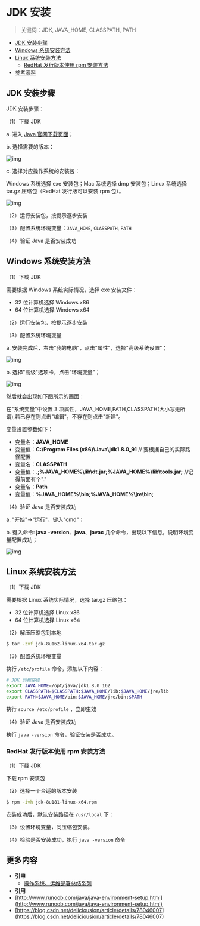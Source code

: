 # JDK 安装

> 关键词：JDK, JAVA\_HOME, CLASSPATH, PATH

* [JDK 安装步骤](jdk-install.md#jdk-安装步骤)
* [Windows 系统安装方法](jdk-install.md#windows-系统安装方法)
* [Linux 系统安装方法](jdk-install.md#linux-系统安装方法)
  * [RedHat 发行版本使用 rpm 安装方法](jdk-install.md#redhat-发行版本使用-rpm-安装方法)
* [参考资料](jdk-install.md#参考资料)

## JDK 安装步骤

JDK 安装步骤：

（1）下载 JDK

a. 进入 [Java 官网下载页面](https://www.oracle.com/technetwork/java/javase/downloads/index.html)；

b. 选择需要的版本：

![img](http://dunwu.test.upcdn.net/snap/20180920181010164121.png!zp)

c. 选择对应操作系统的安装包：

Windows 系统选择 exe 安装包；Mac 系统选择 dmp 安装包；Linux 系统选择 tar.gz 压缩包（RedHat 发行版可以安装 rpm 包）。

![img](http://dunwu.test.upcdn.net/snap/20180920181010164308.png!zp)

（2）运行安装包，按提示逐步安装

（3）配置系统环境变量：`JAVA_HOME`, `CLASSPATH`, `PATH`

（4）验证 Java 是否安装成功

## Windows 系统安装方法

（1）下载 JDK

需要根据 Windows 系统实际情况，选择 exe 安装文件：

* 32 位计算机选择 Windows x86
* 64 位计算机选择 Windows x64

（2）运行安装包，按提示逐步安装

（3）配置系统环境变量

a. 安装完成后，右击"我的电脑"，点击"属性"，选择"高级系统设置"；

![img](https://www.runoob.com/wp-content/uploads/2013/12/win-java1.png)

b. 选择"高级"选项卡，点击"环境变量"；

![img](https://www.runoob.com/wp-content/uploads/2013/12/java-win2.png)

然后就会出现如下图所示的画面：

在"系统变量"中设置 3 项属性，JAVA\_HOME,PATH,CLASSPATH\(大小写无所谓\),若已存在则点击"编辑"，不存在则点击"新建"。

变量设置参数如下：

* 变量名：**JAVA\_HOME**
* 变量值：**C:\Program Files \(x86\)\Java\jdk1.8.0\_91** // 要根据自己的实际路径配置
* 变量名：**CLASSPATH**
* 变量值：**.;%JAVA\_HOME%\lib\dt.jar;%JAVA\_HOME%\lib\tools.jar;** //记得前面有个"."
* 变量名：**Path**
* 变量值：**%JAVA\_HOME%\bin;%JAVA\_HOME%\jre\bin;**

（4）验证 Java 是否安装成功

a. "开始"-&gt;"运行"，键入"cmd"；

b. 键入命令: **java -version**、**java**、**javac** 几个命令，出现以下信息，说明环境变量配置成功；

![img](https://www.runoob.com/wp-content/uploads/2013/12/java-win9.png)

## Linux 系统安装方法

（1）下载 JDK

需要根据 Linux 系统实际情况，选择 tar.gz 压缩包：

* 32 位计算机选择 Linux x86
* 64 位计算机选择 Linux x64

（2）解压压缩包到本地

```bash
$ tar -zxf jdk-8u162-linux-x64.tar.gz
```

（3）配置系统环境变量

执行 `/etc/profile` 命令，添加以下内容：

```bash
# JDK 的根路径
export JAVA_HOME=/opt/java/jdk1.8.0_162
export CLASSPATH=$CLASSPATH:$JAVA_HOME/lib:$JAVA_HOME/jre/lib
export PATH=$JAVA_HOME/bin:$JAVA_HOME/jre/bin:$PATH
```

执行 `source /etc/profile` ，立即生效

（4）验证 Java 是否安装成功

执行 `java -version` 命令，验证安装是否成功。

### RedHat 发行版本使用 rpm 安装方法

（1）下载 JDK

下载 rpm 安装包

（2）选择一个合适的版本安装

```bash
$ rpm -ivh jdk-8u181-linux-x64.rpm
```

安装成功后，默认安装路径在 `/usr/local` 下：

（3）设置环境变量，同压缩包安装。

（4）检验是否安装成功，执行 `java -version` 命令

## 更多内容

* **引申**
  * [操作系统、运维部署总结系列](https://github.com/dunwu/OS)
* **引用**
* [http://www.runoob.com/java/java-environment-setup.html](http://www.runoob.com/java/java-environment-setup.html)
* [https://blog.csdn.net/deliciousion/article/details/78046007](https://blog.csdn.net/deliciousion/article/details/78046007)

